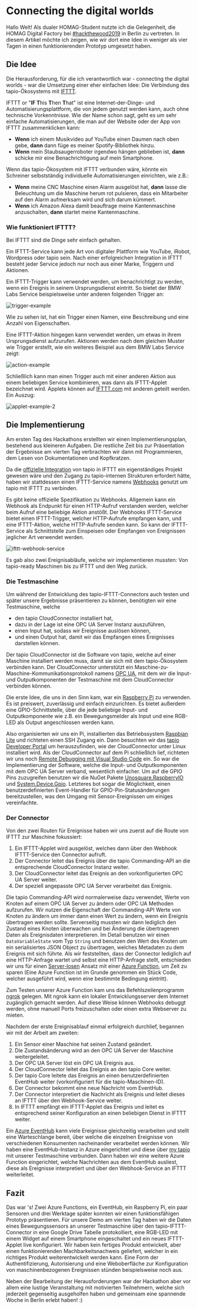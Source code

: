 # Connecting the digital worlds

Hallo Welt! Als dualer HOMAG-Student nutzte ich die Gelegenheit, die HOMAG Digital Factory bei [#hackthewood2019](http://www.hackthewood.com) in Berlin zu vertreten. In diesem Artikel möchte ich zeigen, wie wir dort eine Idee in weniger als vier Tagen in einen funktionierenden Prototyp umgesetzt haben.

## Die Idee

Die Herausforderung, für die ich verantwortlich war - connecting the digital worlds - war die Umsetzung einer eher einfachen Idee: Die Verbindung des tapio-Ökosystems mit [IFTTT](https://ifttt.com/).

IFTTT or "**IF T**his **T**hen **T**hat" ist eine Internet-der-Dinge- und Automatisierungsplattform, die von jedem genutzt werden kann, auch ohne technische Vorkenntnisse. Wie der Name schon sagt, geht es um sehr einfache Automatisierungen, die man auf der Website oder der App von IFTTT zusammenklicken kann:

* **Wenn** ich einem Musikvideo auf YouTube einen Daumen nach oben gebe, **dann** dann füge es meiner Spotify-Bibliothek hinzu.
* **Wenn** mein Staubsaugerroboter irgendwo hängen geblieben ist, **dann** schicke mir eine Benachrichtigung auf mein Smartphone.

Wenn das tapio-Ökosystem mit IFTTT verbunden wäre, könnte ein Schreiner selbstständig individuelle Automatisierungen einrichten, wie z.B.:

* **Wenn** meine CNC Maschine einen Alarm ausgelöst hat, **dann** lasse die Beleuchtung um die Maschine herum rot pulsieren, dass ein Mitarbeiter auf den Alarm aufmerksam wird und sich darum kümmert.
* **Wenn** ich Amazon Alexa damit beauftrage meine Kantenmaschine anzuschalten, **dann** startet meine Kantenmaschine.

### Wie funktioniert IFTTT?

Bei IFTTT sind die Dinge sehr einfach gehalten.

Ein IFTTT-Service kann jede Art von digitaler Plattform wie YouTube, iRobot, Wordpress oder tapio sein. Nach einer erfolgreichen Integration in IFTTT besteht jeder Service jedoch nur noch aus einer Marke, Triggern und Aktionen.

Ein IFTTT-Trigger kann verwendet werden, um benachrichtigt zu werden, wenn ein Ereignis in seinem Ursprungsdienst eintritt. So bietet der BMW Labs Service beispielsweise unter anderen folgenden Trigger an:

![trigger-example](assets/trigger-example.png)

Wie zu sehen ist, hat ein Trigger einen Namen, eine Beschreibung und eine Anzahl von Eigenschaften.

Eine IFTTT-Aktion hingegen kann verwendet werden, um etwas in ihrem Ursprungsdienst aufzurufen. Aktionen werden nach dem gleichen Muster wie Trigger erstellt, wie ein weiteres Beispiel aus dem BMW Labs Service zeigt:

![action-example](assets/action-example.png)

Schließlich kann man einen Trigger auch mit einer anderen Aktion aus einem beliebigen Service kombinieren, was dann als IFTTT-Applet bezeichnet wird. Applets können auf [IFTTT.com](http://www.ifttt.com/discover) mit anderen geteilt werden. Ein Auszug:

![applet-example-2](assets/applet-example-2.png)

## Die Implementierung

Am ersten Tag des Hackathons erstellten wir einen Implementierungsplan, bestehend aus kleineren Aufgaben. Die restliche Zeit bis zur Präsentation der Ergebnisse am vierten Tag verbrachten wir dann mit Programmieren, dem Lesen von Dokumentationen und Kopfkratzen.

Da die [offizielle Integration](https://platform.ifttt.com/docs) von tapio in IFTTT ein eigenständiges Projekt gewesen wäre und den Zugang zu tapio-internen Strukturen erfordert hätte, haben wir stattdessen einen IFTTT-Service namens [Webhooks](https://ifttt.com/maker_webhooks) genutzt um tapio mit IFTTT zu verbinden.

Es gibt keine offizielle Spezifikation zu Webhooks. Allgemein kann ein Webhook als Endpunkt für einen HTTP-Aufruf verstanden werden, welcher beim Aufruf eine beliebige Aktion anstößt. Der Webhooks IFTTT-Service bietet einen IFTTT-Trigger, welcher HTTP-Aufrufe empfangen kann, und eine IFTTT-Aktion, welche HTTP-Aufrufe senden kann. So kann der IFTTT-Service als Schnittstelle zum Einspeisen oder Empfangen von Ereignissen jeglicher Art verwendet werden.

![ifttt-webhook-service](assets/ifttt-webhook-service.png)

Es gab also zwei Ereignisabläufe, welche wir implementieren mussten: Von tapio-ready Maschinen bis zu IFTTT und den Weg zurück.

### Die Testmaschine

Um während der Entwicklung des tapio-IFTTT-Connectors auch testen und später unsere Ergebnisse präsentieren zu können, benötigten wir eine Testmaschine, welche

* den tapio CloudConnector installiert hat,
* dazu in der Lage ist eine OPC UA Server Instanz auszuführen,
* einen Input hat, sodass wir Ereignisse auslösen können,
* und einen Output hat, damit wir das Empfangen eines Ereignisses darstellen können.

Der tapio CloudConnector ist die Software von tapio, welche auf einer Maschine installiert werden muss, damit sie sich mit dem tapio-Ökosystem verbinden kann. Der CloudConnector unterstützt ein Maschine-zu-Maschine-Kommunikationsprotokoll namens [OPC UA](https://opcfoundation.org/about/opc-technologies/opc-ua/), mit dem wir die Input- und Outputkomponenten der Testmaschine mit dem CloudConnector verbinden können.

Die erste Idee, die uns in den Sinn kam, war ein [Raspberry Pi](https://www.raspberrypi.org/) zu verwenden. Es ist preiswert, zuverlässig und einfach einzurichten. Es bietet außerdem eine GPIO-Schnittstelle, über die jede beliebige Input- und Outputkomponente wie z.B. ein Bewegungsmelder als Input und eine RGB-LED als Output angeschlossen werden kann.

Also organisierten wir uns ein Pi, installierten das Betriebssystem [Raspbian Lite](https://www.raspberrypi.org/downloads/raspbian/) und richteten einen SSH Zugang ein. Dann besuchten wir das [tapio Developer Portal](https://developer.tapio.one) um herauszufinden, wie der CloudConnector unter Linux installiert wird. Als der CloudConnector auf dem Pi schließlich lief, richteten wir uns noch [Remote Debugging mit Visual Studio Code](https://www.hanselman.com/blog/RemoteDebuggingWithVSCodeOnWindowsToARaspberryPiUsingNETCoreOnARM.aspx) ein. So war die Implementierung der Software, welche die Input- und Outputkomponenten mit dem OPC UA Server verband, wesentlich einfacher.
Um auf die GPIO Pins zuzugreifen benutzen wir die NuGet Pakete [Unosquare.RaspberryIO](https://github.com/unosquare/raspberryio) und [System.Device.Gpio](https://www.nuget.org/packages/System.Device.Gpio). Letzteres bot sogar die Möglichkeit, einen benutzerdefinierten Event-Handler für GPIO-Pin-Statusänderungen bereitzustellen, was den Umgang mit Sensor-Ereignissen um einiges vereinfachte.

### Der Connector

Von den zwei Routen für Ereignisse haben wir uns zuerst auf die Route von IFTTT zur Maschine fokussiert:

1. Ein IFTTT-Applet wird ausgelöst, welches dann über den Webhook IFTTT-Service den Connector aufruft.
2. Der Connector leitet das Ereignis über die tapio Commanding-API an die entsprechende CloudConnector Instanz weiter.
3. Der CloudConnector leitet das Ereignis an den vorkonfigurierten OPC UA Server weiter.
4. Der speziell angepasste OPC UA Server verarbeitet das Ereignis.


Die tapio Commanding-API wird normalerweise dazu verwendet, Werte von Knoten auf einem OPC UA Server zu ändern oder OPC UA Methoden aufzurufen. Wir nutzen die Eigenschaft der Commanding-API Werte von Knoten zu ändern um immer dann einen Wert zu ändern, wenn ein Ereignis übertragen werden sollte. Serverseitig mussten wir dann lediglich den Zustand eines Knoten überwachen und bei Änderung die übertragenen Daten als Ereignisdaten interpretieren. Im Detail benutzen wir einen `DataVariableState` vom Typ `String` und benutzen den Wert des Knoten um ein serialisiertes JSON Object zu übertragen, welches Metadaten zu dem Ereignis mit sich führte. Als wir feststellten, dass der Connector lediglich auf eine HTTP-Anfrage wartet und selbst eine HTTP-Anfrage stellt, entschieden wir uns für einen [Server-losen](https://martinfowler.com/articles/serverless.html) Ansatz mit einer [Azure Function](https://docs.microsoft.com/en-us/azure/azure-functions/), um Zeit zu sparen (Eine Azure Function ist im Grunde genommen ein Stück Code, welcher ausgeführt wird, wenn eine bestimmte Bedingung eintritt).

Zum Testen unserer Azure Function kam uns das Befehlszeilenprogramm [ngrok](https://ngrok.com/) gelegen. Mit ngrok kann ein lokaler Entwicklungsserver dem Internet zugänglich gemacht werden. Auf diese Weise können Webhooks debuggt werden, ohne manuell Ports freizuschalten oder einen extra Webserver zu mieten.

Nachdem der erste Ereignisablauf einmal erfolgreich durchlief, begannen wir mit der Arbeit am zweiten:

1. Ein Sensor einer Maschine hat seinen Zustand geändert.
2. Die Zustandsänderung wird an den OPC UA Server der Maschine weitergeleitet.
3. Der OPC UA Server löst ein OPC UA Ereignis aus.
4. Der CloudConnector leitet das Ereignis an den tapio Core weiter.
5. Der tapio Core leitete das Ereignis an einen benutzerdefinierten EventHub weiter (vorkonfiguriert für die tapio-Maschinen-ID).
6. Der Connector bekommt eine neue Nachricht vom EventHub.
7. Der Connector interpretiert die Nachricht als Ereignis und leitet dieses an IFTTT über den Webhook-Service weiter.
8. In IFTTT empfängt ein IFTTT-Applet das Ereignis und leitet es entsprechend seiner Konfiguration an einen beliebigen Dienst in IFTTT weiter.

Ein [Azure EventHub](https://azure.microsoft.com/en-us/services/event-hubs/) kann viele Ereignisse gleichzeitig verarbeiten und stellt eine Warteschlange bereit, über welche die einzelnen Ereignisse von verschiedenen Konsumenten nacheinander verarbeitet werden können.
Wir haben eine EventHub-Instanz in Azure eingerichtet und diese über [my tapio](https://admin.tapio.one/) mit unserer Testmaschine verbunden. Dann haben wir eine weitere Azure Function eingerichtet, welche Nachrichten aus dem EventHub ausliest, diese als Ereignisse interpretiert und über den Webhook-Service an IFTTT weiterleitet.

## Fazit

Das war 's! Zwei Azure Functions, ein EventHub, ein Raspberry Pi, ein paar Sensoren und drei Werktage später konnten wir einen funktionsfähigen Prototyp präsentieren. Für unsere Demo am vierten Tag haben wir die Daten eines Bewegungssensors an unserer Testmaschine über den tapio-IFTTT-Connector in eine Google Drive Tabelle protokolliert, eine RGB-LED mit einem Widget auf einem Smartphone eingeschaltet und ein neues IFTTT-Applet live konfiguriert. Wir haben kein fertiges Produkt entwickelt, aber einen funktionierenden Machbarkeitsnachweis geliefert, welcher in ein richtiges Produkt weiterentwickelt werden kann. Eine Form der Authentifizierung, Autorisierung und eine Weboberfläche zur Konfiguration von maschinenbezogenen Ereignissen stünden beispielsweise noch aus.

Neben der Bearbeitung der Herausforderungen war der Hackathon aber vor allem eine lustige Veranstaltung mit motivierten Teilnehmern, welche sich jederzeit gegenseitig ausgeholfen haben und gemeinsam eine spannende Woche in Berlin erlebt haben! :)
